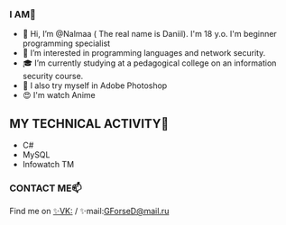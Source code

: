 ### I AM🌵
- 👋 Hi, I’m @Nalmaa ( The real name is Daniil). I'm 18 y.o. I'm beginner programming specialist
- 👀 I’m interested in programming languages and network security.
- 🎓 I’m currently studying at a pedagogical college on an information security course. 
- 🌱 I also try myself in Adobe Photoshop 
- 😍 I'm watch Anime

## MY TECHNICAL ACTIVITY👾
* C#
* MySQL
* Infowatch TM

### CONTACT ME📫
Find me on [✨VK:](https:\\@tay0ta) / ✨mail:GForseD@mail.ru

<!---
Nalmaa/Nalmaa is a ✨ special ✨ repository because its `README.md` (this file) appears on your GitHub profile.
You can click the Preview link to take a look at your changes.
--->
